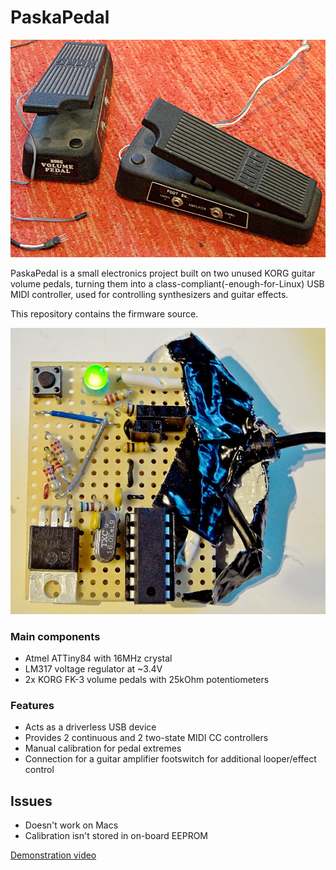 # PaskaPedal

![The inspiration](./pedals.JPG)


PaskaPedal is a small electronics project built on two unused KORG guitar volume pedals,
turning them into a class-compliant(-enough-for-Linux) USB MIDI controller,
used for controlling synthesizers and guitar effects.

This repository contains the firmware source.

![Main board](./board_top.JPG)
### Main components
* Atmel ATTiny84 with 16MHz crystal
* LM317 voltage regulator at ~3.4V
* 2x KORG FK-3 volume pedals with 25kOhm potentiometers

### Features
* Acts as a driverless USB device
* Provides 2 continuous and 2 two-state MIDI CC controllers
* Manual calibration for pedal extremes
* Connection for a guitar amplifier footswitch for additional looper/effect control

## Issues
* Doesn't work on Macs
* Calibration isn't stored in on-board EEPROM

[Demonstration video](https://youtu.be/3chLeBRuCPc)
